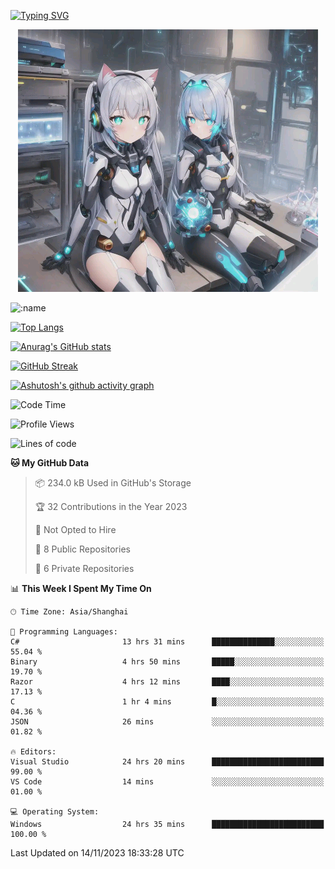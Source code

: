 [![Typing SVG](https://readme-typing-svg.demolab.com?font=Fira+Code&pause=1000&color=F78FDE&width=435&lines=%E6%AC%A2%E8%BF%8E%E5%A4%A7%E4%BD%AC%E6%9D%A5%E8%AE%BF0v0)](https://git.io/typing-svg)


<p align="center">
  <a href="https://github.com/qq583044063qq"><img src="banner.png" alt="qq583044063qq Banner"></a>
</p>



![:name](https://count.getloli.com/get/@hk416?theme=rule34)

[![Top Langs](https://github-readme-stats.vercel.app/api/top-langs/?username=qq583044063qq&locale=cn&hide=javascript,html,css&theme=tokyonight)](https://github.com/anuraghazra/github-readme-stats)

[![Anurag's GitHub stats](https://github-readme-stats.vercel.app/api?username=qq583044063qq&count_private=true&show_icons=true&locale=cn&theme=tokyonight)](https://github.com/anuraghazra/github-readme-stats)

[![GitHub Streak](https://streak-stats.demolab.com/?user=qq583044063qq&locale=zh_Hans&theme=tokyonight)](https://git.io/streak-stats)

[![Ashutosh's github activity graph](https://github-readme-activity-graph.vercel.app/graph?username=qq583044063qq&theme=tokyo-night)](https://github.com/ashutosh00710/github-readme-activity-graph)

<!--START_SECTION:waka-->
![Code Time](http://img.shields.io/badge/Code%20Time-430%20hrs%2047%20mins-blue)

![Profile Views](http://img.shields.io/badge/Profile%20Views-0-blue)

![Lines of code](https://img.shields.io/badge/From%20Hello%20World%20I%27ve%20Written-904.7%20thousand%20lines%20of%20code-blue)

**🐱 My GitHub Data** 

> 📦 234.0 kB Used in GitHub's Storage 
 > 
> 🏆 32 Contributions in the Year 2023
 > 
> 🚫 Not Opted to Hire
 > 
> 📜 8 Public Repositories 
 > 
> 🔑 6 Private Repositories 
 > 
📊 **This Week I Spent My Time On** 

```text
🕑︎ Time Zone: Asia/Shanghai

💬 Programming Languages: 
C#                       13 hrs 31 mins      ██████████████░░░░░░░░░░░   55.04 % 
Binary                   4 hrs 50 mins       █████░░░░░░░░░░░░░░░░░░░░   19.70 % 
Razor                    4 hrs 12 mins       ████░░░░░░░░░░░░░░░░░░░░░   17.13 % 
C                        1 hr 4 mins         █░░░░░░░░░░░░░░░░░░░░░░░░   04.36 % 
JSON                     26 mins             ░░░░░░░░░░░░░░░░░░░░░░░░░   01.82 % 

🔥 Editors: 
Visual Studio            24 hrs 20 mins      █████████████████████████   99.00 % 
VS Code                  14 mins             ░░░░░░░░░░░░░░░░░░░░░░░░░   01.00 % 

💻 Operating System: 
Windows                  24 hrs 35 mins      █████████████████████████   100.00 % 
```


 Last Updated on 14/11/2023 18:33:28 UTC
<!--END_SECTION:waka-->
